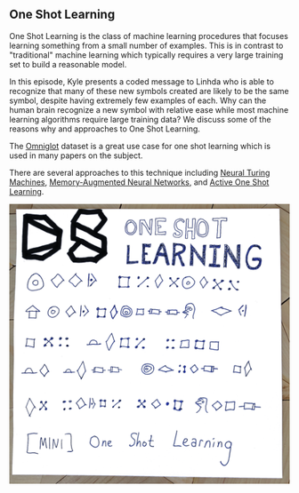## One Shot Learning

One Shot Learning is the class of machine learning procedures that focuses learning something from a small number of examples.  This is in contrast to "traditional" machine learning which typically requires a very large training set to build a reasonable model.

In this episode, Kyle presents a coded message to Linhda who is able to recognize that many of these new symbols created are likely to be the same symbol, despite having extremely few examples of each.  Why can the human brain recognize a new symbol with relative ease while most machine learning algorithms require large training data?  We discuss some of the reasons why and approaches to One Shot Learning.

The [Omniglot](https://www.omniglot.com/) dataset is a great use case for one shot learning which is used in many papers on the subject.

There are several approaches to this technique including [Neural Turing Machines](https://arxiv.org/abs/1410.5401), [Memory-Augmented Neural Networks](https://arxiv.org/abs/1605.06065), and [Active One Shot Learning](https://cs.stanford.edu/~woodward/papers/active_one_shot_learning_2016.pdf).

<img src="src-one-shot-learning/oneshot.png" />
